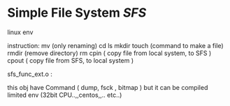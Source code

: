 # Simple File System  _SFS_

linux env

instruction: 
mv (only renaming)
cd
ls
mkdir
touch (command to make a file)
rmdir (remove directory)
rm
cpin  ( copy file from local system, to SFS )
cpout ( copy file from SFS, to local system )


sfs_func_ext.o :

this obj have Command  ( dump, fsck , bitmap )
but it can be compiled limited env (32bit CPU..,,centos,,.. etc..)


